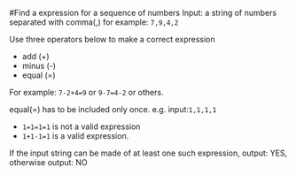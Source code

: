#Find a expression for a sequence of numbers
Input: a string of numbers separated with comma(,) for example: ```7,9,4,2```

Use three operators below to make a correct expression
- add (+)
- minus (-)
- equal (=)

For example: ```7-2+4=9``` or ```9-7=4-2``` or others.

equal(=) has to be included only once.
e.g. input:```1,1,1,1```
- ```1=1=1=1``` is not a valid expression
- ```1+1-1=1``` is a valid expression.

If the input string can be made of at least one such expression, output: YES, otherwise output: NO